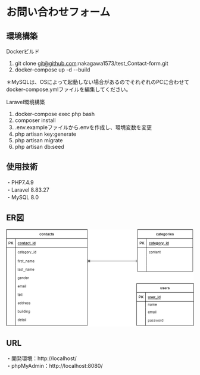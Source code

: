 # お問い合わせフォーム
## 環境構築
Dockerビルド

 1. git clone git@github.com:nakagawa1573/test_Contact-form.git
 2. docker-compose up -d --build

＊MySQLは、OSによって起動しない場合があるのでそれぞれのPCに合わせて docker-compose.ymlファイルを編集してください。

Laravel環境構築

1. docker-compose exec php bash
2. composer install
3. .env.exampleファイルから.envを作成し、環境変数を変更
4. php artisan key:generate
5. php artisan migrate
6. php artisan db:seed

## 使用技術

 ・PHP7.4.9  
 ・Laravel 8.83.27  
 ・MySQL 8.0

## ER図

![ER](https://raw.githubusercontent.com/nakagawa1573/images/main/contact.drawio.png)

## URL

・開発環境：http://localhost/  
・phpMyAdmin：http://localhost:8080/

